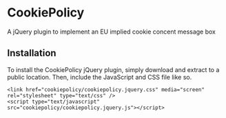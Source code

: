 CookiePolicy
============

A jQuery plugin to implement an EU implied cookie concent message box

Installation
------------

To install the CookiePolicy jQuery plugin, simply download and extract to a public location. Then, include the JavaScript and CSS file like so.

	<link href="cookiepolicy/cookiepolicy.jquery.css" media="screen" rel="stylesheet" type="text/css" />
	<script type="text/javascript" src="cookiepolicy/cookiepolicy.jquery.js"></script>


